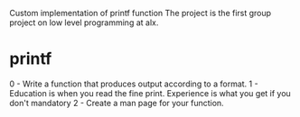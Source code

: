 Custom implementation of printf function
The project is the first group project on low level programming at alx.
# printf
0 - Write a function that produces output according to a format.
1 - Education is when you read the fine print. Experience is what you get if you don't mandatory
2 - Create a man page for your function.

